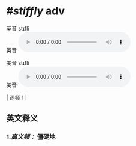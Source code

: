 # ***\#stiffly*** adv
英音 stɪfli  
英音
<audio src="./media/stiffly-B.aac" controls="controls"></audio>

美音 stɪfli  
美音
<audio src="./media/stiffly.aac" controls="controls"></audio>



| 词频 1 |  

英文释义
---
### 1.*高义频：* **僵硬地**  


